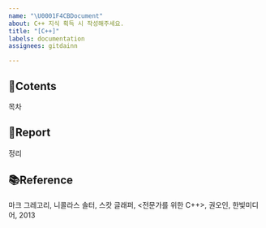 ```yaml
---
name: "\U0001F4CBDocument"
about: C++ 지식 획득 시 작성해주세요.
title: "[C++]"
labels: documentation
assignees: gitdainn

---
```


## 🚩Cotents
목차

## 📝Report
정리

## 📚Reference
마크 그레고리, 니콜라스 솔터, 스캇 글래퍼, <전문가를 위한 C++>, 권오인, 한빛미디어, 2013
